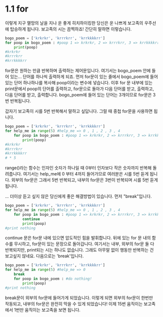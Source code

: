 # 1.1 for

이렇게 지구 멸망의 날을 지나 운 좋게 히치하이킹한 당신은 운 나쁘게 보고족의 우주선에 탑승하게 됩니다. 보고족의 시는 끔찍하죠! 간단히 말하면 이렇습니다.

```python
bogo_poem = ['krkrkr', 'krrrkrr', 'krrkkkkrr']
for poop in bogo_poem : #poop 1 => krkrkr, 2 => krrrkrr, 3 => krrkkkkrr
	print(poop)
#krkrkr
#krrrkrr
#krrkkkkrr
```

for문은 원하는 만큼 반복하며 출력하는 제어문입니다. 여기서는 bogo_poem 안에 들어 있는... 단어를 하나씩 출력하게 되죠. 먼저 for문이 있는 줄에서 bogo_poem에 들어 있는 단어 하나하나를 복사해 poop이라는 변수에 넣습니다. 이후 for 문 내부에 있는 print문에서 poop의 단어를 출력하고, for문으로 돌아가 다음 단어를 받고, 출력하고, 다음 단어를 받고, 출력합니다. bogo_poem에 들어 있는 단어는 3개이므로 for문은 3번 반복됩니다.

갑자기 보고족이 시를 5번 반복해서 말하고 싶답니다. 그럴 때 중첩 for문을 사용하면 됩니다.

```python
bogo_poem = ['krkrkr', 'krrrkrr', 'krrkkkkrr']
for help_me in range(5) #help_me => 0 , 1 , 2 , 3 , 4
	for poop in bogo_poem : #poop 1 => krkrkr, 2 => krrrkrr, 3 => krrkkkkrr
		print(poop)
#krkrkr
#krrrkrr
#krrkkkkrr
# * 5
```

range()라는 함수는 인자인 숫자가 하나일 때 0부터 인자보다 작은 숫자까지 반복해 돌려줍니다. 여기서는 help_me에 0 부터 4까지 들어가므로 여러분은 시를 5번 듣게 됩니다. 외부의 for문은 그래서 5번 반복되고, 내부의 for문은 3번이 반복되며 시를 5번 듣게 됩니다.

... 더이상 듣고 싶지 않은 당신에게 좋은 해결방법이 있습니다. 먼저 "break"입니다.

```python
bogo_poem = ['krkrkr', 'krrrkrr', 'krrkkkkrr']
for help_me in range(5) #help_me => 0 , 1 , 2 , 3 , 4
	for poop in bogo_poem : #poop 1 => krkrkr, 2 => krrrkrr, 3 => krrkkkkrr
		continue
		print(poop)
#print nothing
```

continue 문은 for문 내에 있으면 압도적인 힘을 발휘합니다. 뒤에 있는 for 문 내의 함수를 무시하고, for문이 있는 문장으로 돌아갑니다. 여기서는 내부, 외부의 for문 둘 다 반복되지만, print되는 시는 하나도 없습니다. 그래도 아무말 없이 행동만 반복하는 건 보고싶지 않네요. 다음으로는 'break'입니다.

```python
bogo_poem = ['krkrkr', 'krrrkrr', 'krrkkkkrr']
for help_me in range(5) #help_me => 0
	break
	for poop in bogo_poem : #do nothing!
		print(poop)
#print nothing
```

break문이 외부의 for문에 들어가게 되었습니다. 이렇게 되면 외부의 for문이 한번만 작동되고, 내부의 for문은 완전히 막을 수 있게 되었습니다! 이제 15번 움직이는 보고족에서 1번만 움직이는 보고족을 보면 됩니다.